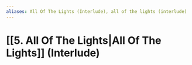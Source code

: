```yaml
---
aliases: All Of The Lights (Interlude), all of the lights (interlude)
---
```


# [[5. All Of The Lights|All Of The Lights]] (Interlude)
